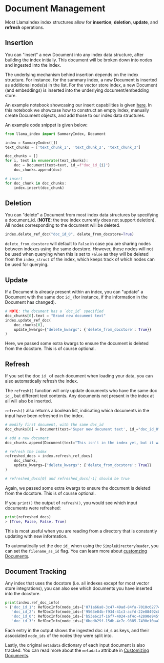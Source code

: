# Document Management

Most LlamaIndex index structures allow for **insertion**, **deletion**, **update**, and **refresh** operations.

## Insertion

You can "insert" a new Document into any index data structure, after building the index initially. This document will be broken down into nodes and ingested into the index.

The underlying mechanism behind insertion depends on the index structure. For instance, for the summary index, a new Document is inserted as additional node(s) in the list.
For the vector store index, a new Document (and embeddings) is inserted into the underlying document/embedding store.

An example notebook showcasing our insert capabilities is given [here](https://github.com/jerryjliu/llama_index/blob/main/examples/paul_graham_essay/InsertDemo.ipynb).
In this notebook we showcase how to construct an empty index, manually create Document objects, and add those to our index data structures.

An example code snippet is given below:

```python
from llama_index import SummaryIndex, Document

index = SummaryIndex([])
text_chunks = ['text_chunk_1', 'text_chunk_2', 'text_chunk_3']

doc_chunks = []
for i, text in enumerate(text_chunks):
    doc = Document(text=text, id_=f"doc_id_{i}")
    doc_chunks.append(doc)

# insert
for doc_chunk in doc_chunks:
    index.insert(doc_chunk)
```

## Deletion

You can "delete" a Document from most index data structures by specifying a document_id. (**NOTE**: the tree index currently does not support deletion). All nodes corresponding to the document will be deleted.

```python
index.delete_ref_doc("doc_id_0", delete_from_docstore=True)
```

`delete_from_docstore` will default to `False` in case you are sharing nodes between indexes using the same docstore. However, these nodes will not be used when querying when this is set to `False` as they will be deleted from the `index_struct` of the index, which keeps track of which nodes can be used for querying.

## Update

If a Document is already present within an index, you can "update" a Document with the same doc `id_` (for instance, if the information in the Document has changed).

```python
# NOTE: the document has a `doc_id` specified
doc_chunks[0].text = "Brand new document text"
index.update_ref_doc(
    doc_chunks[0],
    update_kwargs={"delete_kwargs": {'delete_from_docstore': True}}
)
```

Here, we passed some extra kwargs to ensure the document is deleted from the docstore. This is of course optional.

## Refresh

If you set the doc `id_` of each document when loading your data, you can also automatically refresh the index.

The `refresh()` function will only update documents who have the same doc `id_`, but different text contents. Any documents not present in the index at all will also be inserted.

`refresh()` also returns a boolean list, indicating which documents in the input have been refreshed in the index.

```python
# modify first document, with the same doc_id
doc_chunks[0] = Document(text='Super new document text', id_="doc_id_0")

# add a new document
doc_chunks.append(Document(text="This isn't in the index yet, but it will be soon!", id_="doc_id_3"))

# refresh the index
refreshed_docs = index.refresh_ref_docs(
    doc_chunks,
    update_kwargs={"delete_kwargs": {'delete_from_docstore': True}}
)

# refreshed_docs[0] and refreshed_docs[-1] should be true
```

Again, we passed some extra kwargs to ensure the document is deleted from the docstore. This is of course optional.

If you `print()` the output of `refresh()`, you would see which input documents were refreshed:

```python
print(refreshed_docs)
> [True, False, False, True]
```

This is most useful when you are reading from a directory that is constantly updating with new information.

To automatically set the doc `id_` when using the `SimpleDirectoryReader`, you can set the `filename_as_id` flag. You can learn more about [customzing Documents](/module_guides/loading/documents_and_nodes/usage_documents.md).

## Document Tracking

Any index that uses the docstore (i.e. all indexes except for most vector store integrations), you can also see which documents you have inserted into the docstore.

```python
print(index.ref_doc_info)
> {'doc_id_1': RefDocInfo(node_ids=['071a66a8-3c47-49ad-84fa-7010c6277479'], metadata={}),
   'doc_id_2': RefDocInfo(node_ids=['9563e84b-f934-41c3-acfd-22e88492c869'], metadata={}),
   'doc_id_0': RefDocInfo(node_ids=['b53e6c2f-16f7-4024-af4c-42890e945f36'], metadata={}),
   'doc_id_3': RefDocInfo(node_ids=['6bedb29f-15db-4c7c-9885-7490e10aa33f'], metadata={})}
```

Each entry in the output shows the ingested doc `id_`s as keys, and their associated `node_ids` of the nodes they were split into.

Lastly, the original `metadata` dictionary of each input document is also tracked. You can read more about the `metadata` attribute in [Customizing Documents](/module_guides/loading/documents_and_nodes/usage_documents.md).
